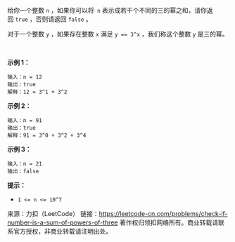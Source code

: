给你一个整数 ```n``` ，如果你可以将``` n``` 表示成若干个不同的三的幂之和，请你返回 ```true``` ，否则请返回 ```false``` 。

对于一个整数 ```y``` ，如果存在整数 ```x``` 满足 ```y == 3^x``` ，我们称这个整数 ```y``` 是三的幂。

 

**示例 1：**
```
输入：n = 12
输出：true
解释：12 = 3^1 + 3^2
```
**示例 2：**
```
输入：n = 91
输出：true
解释：91 = 3^0 + 3^2 + 3^4
```
**示例 3：**
```
输入：n = 21
输出：false
```

**提示：**

* ```1 <= n <= 10^7```

来源：力扣（LeetCode）
链接：https://leetcode-cn.com/problems/check-if-number-is-a-sum-of-powers-of-three
著作权归领扣网络所有。商业转载请联系官方授权，非商业转载请注明出处。
